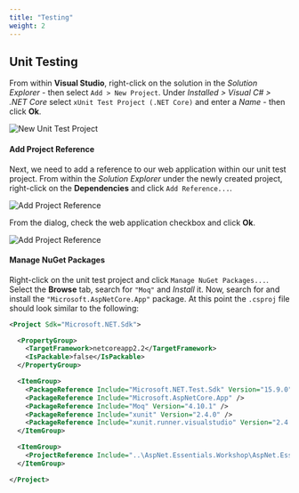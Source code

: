 ```yaml
---
title: "Testing"
weight: 2
---
```


## <i class="fas fa-vial"></i> Unit Testing

From within __Visual Studio__, right-click on the solution in the _Solution Explorer_ - then select `Add > New Project`. Under _Installed > Visual C# > .NET Core_ select `xUnit Test Project (.NET Core)` and enter a _Name_ - then click __Ok__.

![New Unit Test Project](/5-dependency-injection/testing/images/new-unittest-proj.png?classes=border,shadow)

#### Add Project Reference

Next, we need to add a reference to our web application within our unit test project. From within the _Solution Explorer_ under the newly created project, right-click on the __Dependencies__ and click `Add Reference...`.

![Add Project Reference](/5-dependency-injection/testing/images/add-proj-ref.png?classess=border,shadow)

From the dialog, check the web application checkbox and click __Ok__.

![Add Project Reference](/5-dependency-injection/testing/images/finalize-proj-ref.png?classess=border,shadow)

#### Manage NuGet Packages

Right-click on the unit test project and click `Manage NuGet Packages...`. Select the __Browse__ tab, search for `"Moq"` and _Install_ it. Now, search for and install the `"Microsoft.AspNetCore.App"` package. At this point the `.csproj` file should look similar to the following:

```xml
<Project Sdk="Microsoft.NET.Sdk">

  <PropertyGroup>
    <TargetFramework>netcoreapp2.2</TargetFramework>
    <IsPackable>false</IsPackable>
  </PropertyGroup>

  <ItemGroup>
    <PackageReference Include="Microsoft.NET.Test.Sdk" Version="15.9.0" />
    <PackageReference Include="Microsoft.AspNetCore.App" />
    <PackageReference Include="Moq" Version="4.10.1" />
    <PackageReference Include="xunit" Version="2.4.0" />
    <PackageReference Include="xunit.runner.visualstudio" Version="2.4.0" />
  </ItemGroup>

  <ItemGroup>
    <ProjectReference Include="..\AspNet.Essentials.Workshop\AspNet.Essentials.Workshop.csproj" />
  </ItemGroup>

</Project>
```